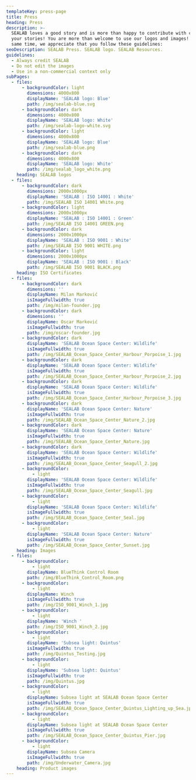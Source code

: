 ```yaml
---
templateKey: press-page
title: Press
heading: Press
description: >-
  SEALAB loves a good story and is more than happy to contribute with content to
  your stories! You are more than welcome to use our logos and images! At the
  same time, we appreciate that you follow these guidelines:
seoDescription: SEALAB Press. SEALAB logo. SEALAB Resources.
guidelines:
  - Always credit SEALAB
  - Do not edit the images
  - Use in a non-commercial context only
subPages:
  - files:
      - backgroundColor: light
        dimensions: 4000x800
        displayName: 'SEALAB logo: Blue'
        path: /img/sealab-blue.svg
      - backgroundColor: dark
        dimensions: 4000x800
        displayName: 'SEALAB logo: White'
        path: /img/sealab-logo-white.svg
      - backgroundColor: light
        dimensions: 4000x800
        displayName: 'SEALAB logo: Blue'
        path: /img/sealab-blue.png
      - backgroundColor: dark
        dimensions: 4000x800
        displayName: 'SEALAB logo: White'
        path: /img/sealab_logo_white.png
    heading: SEALAB logos
  - files:
      - backgroundColor: dark
        dimensions: 2000x1000px
        displayName: 'SEALAB : ISO 14001 : White'
        path: /img/SEALAB ISO 14001 White.png
      - backgroundColor: light
        dimensions: 2000x1000px
        displayName: 'SEALAB : ISO 14001 : Green'
        path: /img/SEALAB ISO 14001 GREEN.png
      - backgroundColor: dark
        dimensions: 2000x1000px
        displayName: 'SEALAB : ISO 9001 : White'
        path: /img/SEALAB ISO 9001 WHITE.png
      - backgroundColor: light
        dimensions: 2000x1000px
        displayName: 'SEALAB : ISO 9001 : Black'
        path: /img/SEALAB ISO 9001 BLACK.png
    heading: ISO Certificates
  - files:
      - backgroundColor: dark
        dimensions: ''
        displayName: Milan Marković
        isImageFullwidth: true
        path: /img/milan-founder.jpg
      - backgroundColor: dark
        dimensions: ''
        displayName: Oscar Marković
        isImageFullwidth: true
        path: /img/oscar-founder.jpg
      - backgroundColor: dark
        displayName: 'SEALAB Ocean Space Center: Wildlife'
        isImageFullwidth: true
        path: /img/SEALAB_Ocean_Space_Center_Harbour_Porpoise_1.jpg
      - backgroundColor: dark
        displayName: 'SEALAB Ocean Space Center: Wildlife'
        isImageFullwidth: true
        path: /img/SEALAB_Ocean_Space_Center_Harbour_Porpoise_2.jpg
      - backgroundColor: dark
        displayName: 'SEALAB Ocean Space Center: Wildlife'
        isImageFullwidth: true
        path: /img/SEALAB_Ocean_Space_Center_Harbour_Porpoise_3.jpg
      - backgroundColor: dark
        displayName: 'SEALAB Ocean Space Center: Nature'
        isImageFullwidth: true
        path: /img/SEALAB_Ocean_Space_Center_Nature_2.jpg
      - backgroundColor: dark
        displayName: 'SEALAB Ocean Space Center: Nature'
        isImageFullwidth: true
        path: /img/SEALAB_Ocean_Space_Center_Nature.jpg
      - backgroundColor: dark
        displayName: 'SEALAB Ocean Space Center: Wildlife'
        isImageFullwidth: true
        path: /img/SEALAB_Ocean_Space_Center_Seagull_2.jpg
      - backgroundColor:
          - light
        displayName: 'SEALAB Ocean Space Center: Wildlife'
        isImageFullwidth: true
        path: /img/SEALAB_Ocean_Space_Center_Seagull.jpg
      - backgroundColor:
          - light
        displayName: 'SEALAB Ocean Space Center: Wildlife'
        isImageFullwidth: true
        path: /img/SEALAB_Ocean_Space_Center_Seal.jpg
      - backgroundColor:
          - light
        displayName: 'SEALAB Ocean Space Center: Nature'
        isImageFullwidth: true
        path: /img/SEALAB_Ocean_Space_Center_Sunset.jpg
    heading: Images
  - files:
      - backgroundColor:
          - light
        displayName: BlueThink Control Room
        path: /img/BlueThink_Control_Room.png
      - backgroundColor:
          - light
        displayName: Winch
        isImageFullwidth: true
        path: /img/ISO_9001_Winch_1.jpg
      - backgroundColor:
          - light
        displayName: 'Winch '
        path: /img/ISO_9001_Winch_2.jpg
      - backgroundColor:
          - light
        displayName: 'Subsea light: Quintus'
        isImageFullwidth: true
        path: /img/Quintus_Testing.jpg
      - backgroundColor:
          - light
        displayName: 'Subsea light: Quintus'
        isImageFullwidth: true
        path: /img/Quintus.jpg
      - backgroundColor:
          - light
        displayName: Subsea light at SEALAB Ocean Space Center
        isImageFullwidth: true
        path: /img/SEALAB_Ocean_Space_Center_Quintus_Lighting_up_Sea.jpg
      - backgroundColor:
          - light
        displayName: Subsea light at SEALAB Ocean Space Center
        isImageFullwidth: true
        path: /img/SEALAB_Ocean_Space_Center_Quintus_Pier.jpg
      - backgroundColor:
          - light
        displayName: Subsea Camera
        isImageFullwidth: true
        path: /img/Underwater_Camera.jpg
    heading: Product images
---
```


